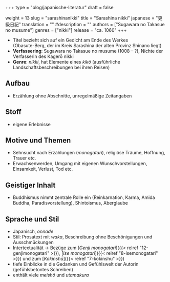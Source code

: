 +++
type = "blog/japanische-literatur"
draft = false

weight = 13
slug = "sarashinanikki"
title = "Sarashina nikki"
japanese = "更級日記"
translation = ""
#description = ""
authors = ["Sugawara no Takasue no musume"]
genres = ["nikki"]
release = "ca. 1060"
+++

- Titel bezieht sich auf ein Gedicht am Ende des Werkes  
  (Obasute-Berg, der im Kreis Sarashina der alten Provinz Shinano liegt)
- **Verfassering**: Sugawara no Takasue no musume (1008 – ?), Nichte der Verfasserin des Kagerō nikki
- **Genre**: *nikki*, hat Elemente eines *kikō* (ausführliche Landschaftsbeschreibungen bei ihren Reisen)

## Aufbau

- Erzählung ohne Abschnitte, unregelmäßige Zeitangaben

## Stoff

- eigene Erlebnisse

## Motive und Themen

- Sehnsucht nach Erzählungen (*monogatari*), religiöse Träume, Hoffnung, Trauer etc.
- Erwachsenwerden, Umgang mit eigenen Wunschvorstellungen, Einsamkeit, Verlust, Tod etc.

## Geistiger Inhalt

- Buddhismus nimmt zentrale Rolle ein (Reinkarnation, Karma, Amida Buddha, Paradisvorstellung), Shintoismus, Aberglaube

## Sprache und Stil

- Japanisch, *onnade*
- Stil: Prosatext mit *waka*, Beschreibung ohne Beschönigungen und Ausschmückungen
- Intertextualität -> Bezüge zum [*Genji monogatari*]({{< relref "12-genjimonogatari" >}}), [*Ise monogatari*]({{< relref "8-isemonogatari" >}}) und zum [*Kokinshū*]({{< relref "7-kokinshu" >}})
- tiefe Einblicke in die Gedanken und Gefühlswelt der Autorin (gefühlsbetontes Schreiben)
- enthält viele *meishō* und *utamakura*
